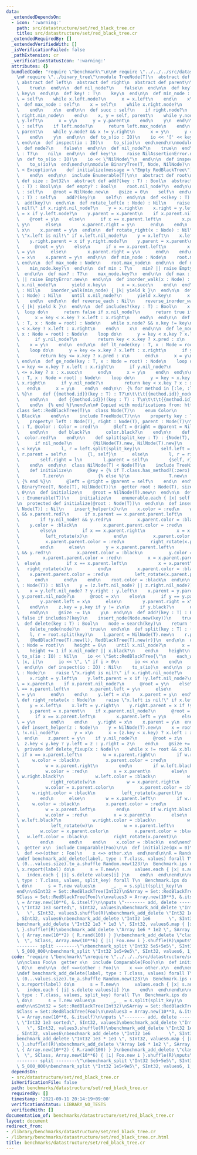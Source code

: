 ```yaml
---
data:
  _extendedDependsOn:
  - icon: ':warning:'
    path: src/datastructure/set/red_black_tree.cr
    title: src/datastructure/set/red_black_tree.cr
  _extendedRequiredBy: []
  _extendedVerifiedWith: []
  _isVerificationFailed: false
  _pathExtension: cr
  _verificationStatusIcon: ':warning:'
  attributes: {}
  bundledCode: "require \"benchmark\"\n\n# require \"../../../src/datastructure/set/red_black_tree\"\
    \n# require \"../binary_tree\"\nmodule TreeNode(T)\n  abstract def key : T\n \
    \ abstract def left\n  abstract def right\n  abstract def parent\n\n  def node?\n\
    \    true\n  end\n\n  def nil_node?\n    false\n  end\n\n  def key? : T?\n   \
    \ key\n  end\n\n  def key! : T\n    key\n  end\n\n  def min_node : self\n    x\
    \ = self\n    while x.left.node?\n      x = x.left\n    end\n    x\n  end\n\n\
    \  def max_node : self\n    x = self\n    while x.right.node?\n      x = x.right\n\
    \    end\n    x\n  end\n\n  def succ : self\n    if right.node?\n      return\
    \ right.min_node\n    end\n    x, y = self, parent\n    while y.node? && x !=\
    \ y.left\n      x = y\n      y = y.parent\n    end\n    y\n  end\n\n  def pred\
    \ : self\n    if left.node?\n      return left.max_node\n    end\n    x, y = self,\
    \ parent\n    while y.node? && x != y.right\n      x = y\n      y = y.parent\n\
    \    end\n    y\n  end\n\n  def to_s(io : IO)\n    io << '[' << key << ']'\n \
    \ end\n\n  def inspect(io : IO)\n    to_s(io)\n  end\nend\n\nmodule TreeNilNode(T)\n\
    \  def node?\n    false\n  end\n\n  def nil_node?\n    true\n  end\n\n  def key?\
    \ : T?\n    nil\n  end\n\n  def key!\n    raise NilAssertionError.new\n  end\n\
    \n  def to_s(io : IO)\n    io << \"NilNode\"\n  end\n\n  def inspect(io : IO)\n\
    \    to_s(io)\n  end\nend\n\nmodule BinaryTree(T, Node, NilNode)\n  class EmptyError\
    \ < Exception\n    def initialize(message = \"Empty RedBlackTree\")\n      super(message)\n\
    \    end\n  end\n\n  include Enumerable(T)\n\n  abstract def root\n  abstract\
    \ def size : Int32\n  abstract def add?(key : T) : Bool\n  abstract def delete(key\
    \ : T) : Bool\n\n  def empty? : Bool\n    root.nil_node?\n  end\n\n  def clear\
    \ : self\n    @root = NilNode.new\n    @size = 0\n    self\n  end\n\n  def add(key\
    \ : T) : self\n    add?(key)\n    self\n  end\n\n  def <<(key : T) : self\n  \
    \  add(key)\n  end\n\n  def rotate_left(x : Node) : Nil\n    raise \"x.right is\
    \ nil!\" if x.right.nil_node?\n    y = x.right\n    x.right = y.left\n    y.left.parent\
    \ = x if y.left.node?\n    y.parent = x.parent\n    if x.parent.nil_node?\n  \
    \    @root = y\n    else\n      if x == x.parent.left\n        x.parent.left =\
    \ y\n      else\n        x.parent.right = y\n      end\n    end\n    y.left =\
    \ x\n    x.parent = y\n  end\n\n  def rotate_right(x : Node) : Nil\n    raise\
    \ \"x.left is nil!\" if x.left.nil_node?\n    y = x.left\n    x.left = y.right\n\
    \    y.right.parent = x if y.right.node?\n    y.parent = x.parent\n    if x.parent.nil_node?\n\
    \      @root = y\n    else\n      if x == x.parent.left\n        x.parent.left\
    \ = y\n      else\n        x.parent.right = y\n      end\n    end\n    y.right\
    \ = x\n    x.parent = y\n  end\n\n  def min_node : Node\n    root.min_node\n \
    \ end\n\n  def max_node : Node\n    root.max_node\n  end\n\n  def min? : T?\n\
    \    min_node.key?\n  end\n\n  def min : T\n    min? || raise EmptyError.new\n\
    \  end\n\n  def max? : T?\n    max_node.key?\n  end\n\n  def max : T\n    max?\
    \ || raise EmptyError.new\n  end\n\n  def inorder_walk(x : Node) : Nil\n    until\
    \ x.nil_node?\n      yield x.key\n      x = x.succ\n    end\n  end\n\n  def each\
    \ : Nil\n    inorder_walk(min_node) { |k| yield k }\n  end\n\n  def reverse_inorder_walk(x\
    \ : Node) : Nil\n    until x.nil_node?\n      yield x.key\n      x = x.pred\n\
    \    end\n  end\n\n  def reverse_each : Nil\n    reverse_inorder_walk(max_node)\
    \ { |k| yield k }\n  end\n\n  def includes?(key : T) : Bool\n    x = root\n  \
    \  loop do\n      return false if x.nil_node?\n      return true if x.key == key\n\
    \      x = key < x.key ? x.left : x.right\n    end\n  end\n\n  def search(key\
    \ : T, x : Node = root) : Node\n    while x.node? && x.key != key\n      x = key\
    \ < x.key ? x.left : x.right\n    end\n    x\n  end\n\n  def le_node(key : T,\
    \ x : Node = root) : Node\n    loop do\n      y = key < x.key ? x.left : x.right\n\
    \      if y.nil_node?\n        return key < x.key ? x.pred : x\n      end\n  \
    \    x = y\n    end\n  end\n\n  def lt_node(key : T, x : Node = root) : Node\n\
    \    loop do\n      y = key <= x.key ? x.left : x.right\n      if y.nil_node?\n\
    \        return key <= x.key ? x.pred : x\n      end\n      x = y\n    end\n \
    \ end\n\n  def ge_node(key : T, x : Node = root) : Node\n    loop do\n      y\
    \ = key <= x.key ? x.left : x.right\n      if y.nil_node?\n        return key\
    \ <= x.key ? x : x.succ\n      end\n      x = y\n    end\n  end\n\n  def gt_node(key\
    \ : T, x : Node = root) : Node\n    loop do\n      y = key < x.key ? x.left :\
    \ x.right\n      if y.nil_node?\n        return key < x.key ? x : x.succ\n   \
    \   end\n      x = y\n    end\n  end\n\n  {% for method in [:le, :lt, :ge, :gt]\
    \ %}\n    def {{method.id}}(key : T) : T?\n\t\t\t{{method.id}}_node(key).key?\n\
    \    end\n\n    def {{method.id}}!(key : T) : T\n\t\t\t{{method.id}}_node(key).key!\n\
    \    end\n  {% end %}\nend\n\n# Copied with modifications from: https://github.com/crystal-lang/crystal/blob/1.1.1/samples/red_black_tree.cr\n\
    class Set::RedBlackTree(T)\n  class Node(T)\n    enum Color\n      Red\n     \
    \ Black\n    end\n\n    include TreeNode(T)\n\n    property key : T, color : Color\n\
    \    property! left : Node(T), right : Node(T), parent : Node(T)\n\n    def initialize(@key\
    \ : T, @color : Color = :red)\n      @left = @right = @parent = NilNode(T).new\n\
    \    end\n\n    def black?\n      color.black?\n    end\n\n    def red?\n    \
    \  color.red?\n    end\n\n    def split(split_key : T) : {Node(T), Node(T)}\n\
    \      if nil_node?\n        {NilNode(T).new, NilNode(T).new}\n      elsif split_key\
    \ < key\n        l, r = left.split(split_key)\n        self.left = r\n       \
    \ r.parent = self\n        {l, self}\n      else\n        l, r = right.split(split_key)\n\
    \        self.right = l\n        l.parent = self\n        {self, r}\n      end\n\
    \    end\n  end\n\n  class NilNode(T) < Node(T)\n    include TreeNilNode(T)\n\n\
    \    def initialize\n      @key = {% if T.class.has_method?(:zero) %}\n      \
    \         T.zero\n             {% else %}\n               T.new\n            \
    \ {% end %}\n      @left = @right = @parent = self\n    end\n  end\n\n  include\
    \ BinaryTree(T, Node(T), NilNode(T))\n  getter root : Node(T), size : Int32 =\
    \ 0\n\n  def initialize\n    @root = NilNode(T).new\n  end\n\n  def initialize(enumerable\
    \ : Enumerable(T))\n    initialize\n    enumerable.each { |x| self << x }\n  end\n\
    \n  protected def initialize(@root : Node(T))\n  end\n\n  def insert_node(x :\
    \ Node(T)) : Nil\n    insert_helper(x)\n\n    x.color = :red\n    while x != root\
    \ && x.parent.red?\n      if x.parent == x.parent.parent.left\n        y = x.parent.parent.right\n\
    \        if !y.nil_node? && y.red?\n          x.parent.color = :black\n      \
    \    y.color = :black\n          x.parent.parent.color = :red\n          x = x.parent.parent\n\
    \        else\n          if x == x.parent.right\n            x = x.parent\n  \
    \          left_rotate(x)\n          end\n          x.parent.color = :black\n\
    \          x.parent.parent.color = :red\n          right_rotate(x.parent.parent)\n\
    \        end\n      else\n        y = x.parent.parent.left\n        if !y.nil_node?\
    \ && y.red?\n          x.parent.color = :black\n          y.color = :black\n \
    \         x.parent.parent.color = :red\n          x = x.parent.parent\n      \
    \  else\n          if x == x.parent.left\n            x = x.parent\n         \
    \   right_rotate(x)\n          end\n          x.parent.color = :black\n      \
    \    x.parent.parent.color = :red\n          left_rotate(x.parent.parent)\n  \
    \      end\n      end\n    end\n    root.color = :black\n  end\n\n  def delete_node(z\
    \ : Node(T)) : Nil\n    y = (z.left.nil_node? || z.right.nil_node?) ? z : z.succ\n\
    \    x = y.left.nil_node? ? y.right : y.left\n    x.parent = y.parent\n\n    if\
    \ y.parent.nil_node?\n      @root = x\n    else\n      if y == y.parent.left\n\
    \        y.parent.left = x\n      else\n        y.parent.right = x\n      end\n\
    \    end\n\n    z.key = y.key if y != z\n\n    if y.black?\n      delete_fixup(x)\n\
    \    end\n\n    @size -= 1\n    y\n  end\n\n  def add?(key : T) : Bool\n    return\
    \ false if includes?(key)\n    insert_node(Node.new(key))\n    true\n  end\n\n\
    \  def delete(key : T) : Bool\n    node = search(key)\n    return false if node.nil_node?\n\
    \    delete_node(node)\n    true\n  end\n\n  def split(key : T) : {self, self}\n\
    \    l, r = root.split(key)\n    l.parent = NilNode(T).new\n    r.parent = NilNode(T).new\n\
    \    {RedBlackTree(T).new(l), RedBlackTree(T).new(r)}\n  end\n\n  def black_height(x\
    \ : Node = root)\n    height = 0\n    until x.nil_node?\n      x = x.left\n  \
    \    height += 1 if x.nil_node? || x.black?\n    end\n    height\n  end\n\n  def\
    \ to_s(io : IO) : Nil\n    io << \"Set::RedBlackTree{\"\n    each_with_index do\
    \ |x, i|\n      io << \", \" if i > 0\n      io << x\n    end\n    io << '}'\n\
    \  end\n\n  def inspect(io : IO) : Nil\n    to_s(io)\n  end\n\n  private def left_rotate(x\
    \ : Node)\n    raise \"x.right is nil!\" if x.right.nil_node?\n    y = x.right\n\
    \    x.right = y.left\n    y.left.parent = x if !y.left.nil_node?\n    y.parent\
    \ = x.parent\n    if x.parent.nil_node?\n      @root = y\n    else\n      if x\
    \ == x.parent.left\n        x.parent.left = y\n      else\n        x.parent.right\
    \ = y\n      end\n    end\n    y.left = x\n    x.parent = y\n  end\n\n  private\
    \ def right_rotate(x : Node)\n    raise \"x.left is nil!\" if x.left.nil_node?\n\
    \    y = x.left\n    x.left = y.right\n    y.right.parent = x if !y.right.nil_node?\n\
    \    y.parent = x.parent\n    if x.parent.nil_node?\n      @root = y\n    else\n\
    \      if x == x.parent.left\n        x.parent.left = y\n      else\n        x.parent.right\
    \ = y\n      end\n    end\n    y.right = x\n    x.parent = y\n  end\n\n  private\
    \ def insert_helper(z : Node)\n    y = NilNode(T).new\n    x = root\n    while\
    \ !x.nil_node?\n      y = x\n      x = (z.key < x.key) ? x.left : x.right\n  \
    \  end\n    z.parent = y\n    if y.nil_node?\n      @root = z\n    else\n    \
    \  z.key < y.key ? y.left = z : y.right = z\n    end\n    @size += 1\n  end\n\n\
    \  private def delete_fixup(x : Node)\n    while x != root && x.black?\n     \
    \ if x == x.parent.left\n        w = x.parent.right\n        if w.red?\n     \
    \     w.color = :black\n          x.parent.color = :red\n          left_rotate(x.parent)\n\
    \          w = x.parent.right\n        end\n        if w.left.black? && w.right.black?\n\
    \          w.color = :red\n          x = x.parent\n        else\n          if\
    \ w.right.black?\n            w.left.color = :black\n            w.color = :red\n\
    \            right_rotate(w)\n            w = x.parent.right\n          end\n\
    \          w.color = x.parent.color\n          x.parent.color = :black\n     \
    \     w.right.color = :black\n          left_rotate(x.parent)\n          x = root\n\
    \        end\n      else\n        w = x.parent.left\n        if w.red?\n     \
    \     w.color = :black\n          x.parent.color = :red\n          right_rotate(x.parent)\n\
    \          w = x.parent.left\n        end\n        if w.right.black? && w.left.black?\n\
    \          w.color = :red\n          x = x.parent\n        else\n          if\
    \ w.left.black?\n            w.right.color = :black\n            w.color = :red\n\
    \            left_rotate(w)\n            w = x.parent.left\n          end\n  \
    \        w.color = x.parent.color\n          x.parent.color = :black\n       \
    \   w.left.color = :black\n          right_rotate(x.parent)\n          x = root\n\
    \        end\n      end\n    end\n    x.color = :black\n  end\nend\n\nclass Foo\n\
    \  getter x\n  include Comparable(Foo)\n\n  def initialize(@x = 0)\n  end\n\n\
    \  def <=>(other : Foo)\n    x <=> other.x\n  end\nend\n\nR = Random.new(12345)\n\
    \ndef benchmark_add_delete(label, type : T.class, values) forall T\n  index =\
    \ (0...values.size).to_a.shuffle Random.new(123)\n  Benchmark.ips do |x|\n   \
    \ x.report(label) do\n      s = T.new\n      values.each { |x| s.add x }\n   \
    \   index.each { |i| s.delete values[i] }\n    end\n  end\nend\n\ndef benchmark_split(label,\
    \ type : T.class, values, split_key) forall T\n  Benchmark.ips do |x|\n    x.report(label)\
    \ do\n      s = T.new values\n      _, _ = s.split(split_key)\n    end\n  end\n\
    end\n\nSInt32 = Set::RedBlackTree(Int32)\nSArray = Set::RedBlackTree(Array(Int32))\n\
    SClass = Set::RedBlackTree(Foo)\n\nvalues3 = Array.new(10**3, &.itself)\nvalues6\
    \ = Array.new(10**6, &.itself)\n\nputs \"-------- add, delete --------\"\nbenchmark_add_delete\
    \ \"Int32 1e3 sorted\", SInt32, values3\nbenchmark_add_delete \"Int32 1e3    \
    \   \", SInt32, values3.shuffle(R)\nbenchmark_add_delete \"Int32 1e6 sorted\"\
    , SInt32, values6\nbenchmark_add_delete \"Int32 1e6       \", SInt32, values6.shuffle(R)\n\
    benchmark_add_delete \"Int32 1e3 * 1e3 \", SInt32, values6.map { |x| x % 1000\
    \ }.shuffle!(R)\nbenchmark_add_delete \"Array 1e6 * 1e2 \", SArray, Array.new(10**6)\
    \ { Array.new(10**2) { R.rand(100) } }\nbenchmark_add_delete \"class 1e6     \
    \  \", SClass, Array.new(10**6) { |i| Foo.new i }.shuffle(R)\nputs\n\nputs \"\
    -------- split --------\"\nbenchmark_split \"Int32 5e5+5e5\", SInt32, values6,\
    \ 5_000_000\nbenchmark_split \"Int32 1e5+9e5\", SInt32, values6, 1_000_000\n"
  code: "require \"benchmark\"\nrequire \"../../../src/datastructure/set/red_black_tree\"\
    \n\nclass Foo\n  getter x\n  include Comparable(Foo)\n\n  def initialize(@x =\
    \ 0)\n  end\n\n  def <=>(other : Foo)\n    x <=> other.x\n  end\nend\n\nR = Random.new(12345)\n\
    \ndef benchmark_add_delete(label, type : T.class, values) forall T\n  index =\
    \ (0...values.size).to_a.shuffle Random.new(123)\n  Benchmark.ips do |x|\n   \
    \ x.report(label) do\n      s = T.new\n      values.each { |x| s.add x }\n   \
    \   index.each { |i| s.delete values[i] }\n    end\n  end\nend\n\ndef benchmark_split(label,\
    \ type : T.class, values, split_key) forall T\n  Benchmark.ips do |x|\n    x.report(label)\
    \ do\n      s = T.new values\n      _, _ = s.split(split_key)\n    end\n  end\n\
    end\n\nSInt32 = Set::RedBlackTree(Int32)\nSArray = Set::RedBlackTree(Array(Int32))\n\
    SClass = Set::RedBlackTree(Foo)\n\nvalues3 = Array.new(10**3, &.itself)\nvalues6\
    \ = Array.new(10**6, &.itself)\n\nputs \"-------- add, delete --------\"\nbenchmark_add_delete\
    \ \"Int32 1e3 sorted\", SInt32, values3\nbenchmark_add_delete \"Int32 1e3    \
    \   \", SInt32, values3.shuffle(R)\nbenchmark_add_delete \"Int32 1e6 sorted\"\
    , SInt32, values6\nbenchmark_add_delete \"Int32 1e6       \", SInt32, values6.shuffle(R)\n\
    benchmark_add_delete \"Int32 1e3 * 1e3 \", SInt32, values6.map { |x| x % 1000\
    \ }.shuffle!(R)\nbenchmark_add_delete \"Array 1e6 * 1e2 \", SArray, Array.new(10**6)\
    \ { Array.new(10**2) { R.rand(100) } }\nbenchmark_add_delete \"class 1e6     \
    \  \", SClass, Array.new(10**6) { |i| Foo.new i }.shuffle(R)\nputs\n\nputs \"\
    -------- split --------\"\nbenchmark_split \"Int32 5e5+5e5\", SInt32, values6,\
    \ 5_000_000\nbenchmark_split \"Int32 1e5+9e5\", SInt32, values6, 1_000_000\n"
  dependsOn:
  - src/datastructure/set/red_black_tree.cr
  isVerificationFile: false
  path: benchmarks/datastructure/set/red_black_tree.cr
  requiredBy: []
  timestamp: '2021-09-11 20:14:19+09:00'
  verificationStatus: LIBRARY_NO_TESTS
  verifiedWith: []
documentation_of: benchmarks/datastructure/set/red_black_tree.cr
layout: document
redirect_from:
- /library/benchmarks/datastructure/set/red_black_tree.cr
- /library/benchmarks/datastructure/set/red_black_tree.cr.html
title: benchmarks/datastructure/set/red_black_tree.cr
---
```

